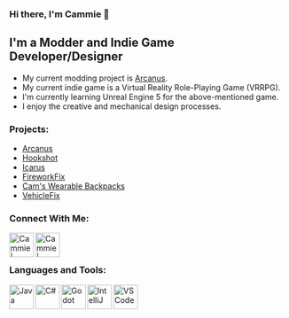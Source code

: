 ### Hi there, I'm Cammie 👋

## I'm a Modder and Indie Game Developer/Designer
- My current modding project is [Arcanus][arcanus].
- My current indie game is a Virtual Reality Role-Playing Game (VRRPG).
- I'm currently learning Unreal Engine 5 for the above-mentioned game.
- I enjoy the creative and mechanical design processes.

### Projects:
- [Arcanus][arcanus]
- [Hookshot][hookshot]
- [Icarus][icarus]
- [FireworkFix][fireworkfix]
- [Cam's Wearable Backpacks][backpacks]
- [VehicleFix][vehiclefix]

### Connect With Me:

[<img align="left" alt="Cammie | Twitter" width="44px" src="https://www.danoneinstitute.org/wp-content/uploads/2020/06/logo-rond-twitter.png" />][twitter]
[<img align="left" alt="Cammie | Discord" width="44px" src="https://cdn4.iconfinder.com/data/icons/logos-and-brands/512/91_Discord_logo_logos-512.png" />][discord]

<br />
<br />

### Languages and Tools:
<img align="left" alt="Java" width="44px" src="https://img.icons8.com/color/452/java-coffee-cup-logo--v1.png" />
<img align="left" alt="C#" width="44px" src="https://static.cdnlogo.com/logos/c/27/c.svg" />
<img align="left" alt="Godot" width="44px" src="https://plugins.jetbrains.com/files/13107/132210/icon/pluginIcon.svg" />
<img align="left" alt="IntelliJ" width="44px" src="https://upload.wikimedia.org/wikipedia/commons/thumb/9/9c/IntelliJ_IDEA_Icon.svg/1200px-IntelliJ_IDEA_Icon.svg.png" />
<img align="left" alt="VSCode" width="44px" src="https://user-images.githubusercontent.com/674621/71187801-14e60a80-2280-11ea-94c9-e56576f76baf.png" />

<br />
<br />

[twitter]: https://twitter.com/Camellias__
[discord]: https://discord.gg/f5dFYWX
[arcanus]: https://github.com/CammiePone/Arcanus
[hookshot]: https://github.com/CammiePone/Hookshot
[icarus]: https://github.com/CammiePone/Icarus
[fireworkfix]: https://github.com/CammiePone/FireworkFix
[backpacks]: https://github.com/CammiePone/Cam-s-Wearable-Backpacks
[vehiclefix]: https://github.com/CammiePone/VehicleFix
